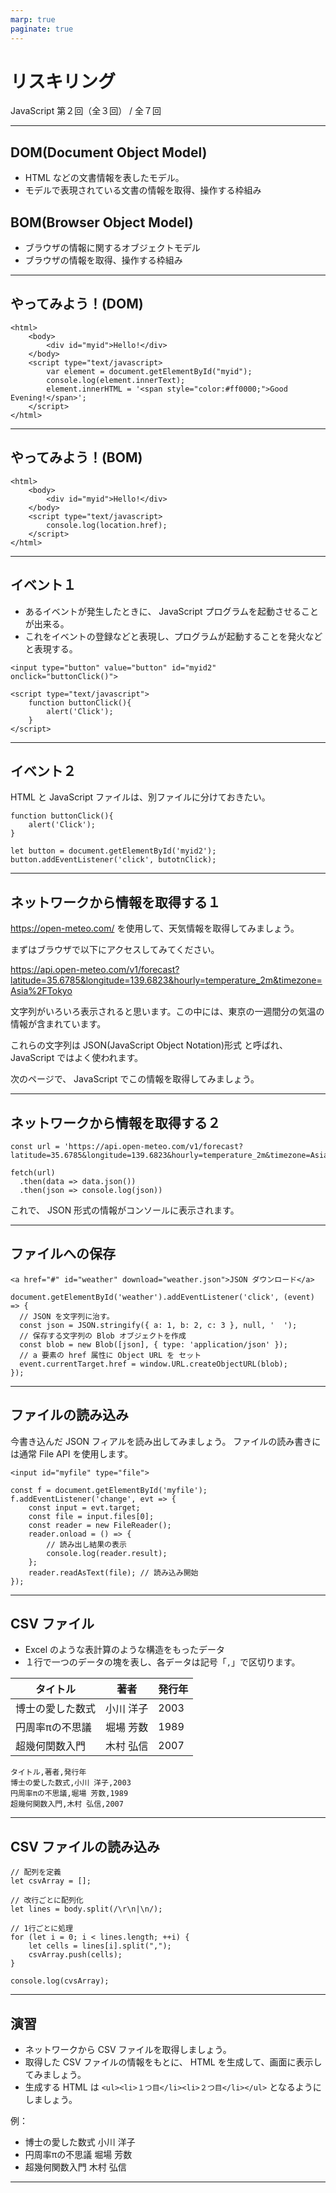 ```yaml
---
marp: true
paginate: true
---
```

# リスキリング

JavaScript 第２回（全３回） / 全７回

<!-- 
$theme: gaia
template: invert
-->

<!-- footer: リスキリング JS-2 -->

---
## DOM(Document Object Model)

- HTML などの文書情報を表したモデル。
- モデルで表現されている文書の情報を取得、操作する枠組み

## BOM(Browser Object Model)

- ブラウザの情報に関するオブジェクトモデル
- ブラウザの情報を取得、操作する枠組み

---
## やってみよう！(DOM)

~~~
<html>
    <body>
        <div id="myid">Hello!</div>
    </body>
    <script type="text/javascript>
        var element = document.getElementById("myid");
        console.log(element.innerText);
        element.innerHTML = '<span style="color:#ff0000;">Good Evening!</span>';
    </script>
</html>
~~~

---
## やってみよう！(BOM)

~~~
<html>
    <body>
        <div id="myid">Hello!</div>
    </body>
    <script type="text/javascript>
        console.log(location.href);
    </script>
</html>
~~~

---
## イベント１

- あるイベントが発生したときに、 JavaScript プログラムを起動させることが出来る。
- これをイベントの登録などと表現し、プログラムが起動することを発火などと表現する。

~~~
<input type="button" value="button" id="myid2" onclick="buttonClick()">

<script type="text/javascript">
    function buttonClick(){
        alert('Click');
    }
</script>
~~~

---
## イベント２

HTML と JavaScript ファイルは、別ファイルに分けておきたい。

~~~
function buttonClick(){
    alert('Click');
}

let button = document.getElementById('myid2');
button.addEventListener('click', butotnClick);
~~~

---
## ネットワークから情報を取得する１

https://open-meteo.com/ を使用して、天気情報を取得してみましょう。

まずはブラウザで以下にアクセスしてみてください。

https://api.open-meteo.com/v1/forecast?latitude=35.6785&longitude=139.6823&hourly=temperature_2m&timezone=Asia%2FTokyo


文字列がいろいろ表示されると思います。この中には、東京の一週間分の気温の情報が含まれています。

これらの文字列は JSON(JavaScript Object Notation)形式 と呼ばれ、 JavaScript ではよく使われます。

次のページで、 JavaScript でこの情報を取得してみましょう。

---
## ネットワークから情報を取得する２

~~~
const url = 'https://api.open-meteo.com/v1/forecast?latitude=35.6785&longitude=139.6823&hourly=temperature_2m&timezone=Asia%2FTokyo';

fetch(url)
  .then(data => data.json())
  .then(json => console.log(json))
~~~

これで、 JSON 形式の情報がコンソールに表示されます。

---
## ファイルへの保存

~~~
<a href="#" id="weather" download="weather.json">JSON ダウンロード</a>
~~~

~~~
document.getElementById('weather').addEventListener('click', (event) => {
  // JSON を文字列に治す。
  const json = JSON.stringify({ a: 1, b: 2, c: 3 }, null, '  ');
  // 保存する文字列の Blob オブジェクトを作成
  const blob = new Blob([json], { type: 'application/json' }); 
  // a 要素の href 属性に Object URL を セット
  event.currentTarget.href = window.URL.createObjectURL(blob);
});
~~~

---
## ファイルの読み込み

今書き込んだ JSON フィアルを読み出してみましょう。
ファイルの読み書きには通常 File API を使用します。

~~~
<input id="myfile" type="file">
~~~

~~~
const f = document.getElementById('myfile');
f.addEventListener('change', evt => {
    const input = evt.target;
    const file = input.files[0];
    const reader = new FileReader();
    reader.onload = () => {
        // 読み出し結果の表示
        console.log(reader.result);
    };
    reader.readAsText(file); // 読み込み開始
});
~~~

---
## CSV ファイル

- Excel のような表計算のような構造をもったデータ
- １行で一つのデータの塊を表し、各データは記号「`,`」で区切ります。

|タイトル|著者|発行年|
|---|---|---|
|博士の愛した数式|小川 洋子|2003|
|円周率πの不思議|堀場 芳数|1989|
|超幾何関数入門|木村 弘信|2007|

~~~
タイトル,著者,発行年
博士の愛した数式,小川 洋子,2003
円周率πの不思議,堀場 芳数,1989
超幾何関数入門,木村 弘信,2007
~~~

---
## CSV ファイルの読み込み

~~~
// 配列を定義
let csvArray = [];
 
// 改行ごとに配列化
let lines = body.split(/\r\n|\n/);
 
// 1行ごとに処理
for (let i = 0; i < lines.length; ++i) {
    let cells = lines[i].split(",");
    csvArray.push(cells);
}

console.log(cvsArray);
~~~

---
## 演習

- ネットワークから CSV ファイルを取得しましょう。
- 取得した CSV ファイルの情報をもとに、 HTML を生成して、画面に表示してみましょう。
- 生成する HTML は `<ul><li>１つ目</li><li>２つ目</li></ul>` となるようにしましょう。

例：

- 博士の愛した数式 小川 洋子
- 円周率πの不思議 堀場 芳数
- 超幾何関数入門 木村 弘信

---
